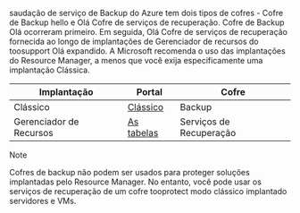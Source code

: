 saudação de serviço de Backup do Azure tem dois tipos de cofres - Cofre de Backup hello e Olá Cofre de serviços de recuperação. Cofre de Backup Olá ocorreram primeiro. Em seguida, Olá Cofre de serviços de recuperação fornecida ao longo de implantações de Gerenciador de recursos do toosupport Olá expandido. A Microsoft recomenda o uso das implantações do Resource Manager, a menos que você exija especificamente uma implantação Clássica.

| **Implantação** | **Portal** | **Cofre** |
| --- | --- | --- |
| Clássico |[Clássico](https://manage.windowsazure.com) |Backup |
| Gerenciador de Recursos |[As tabelas](https://portal.azure.com) |Serviços de Recuperação |

> [!NOTE]
> Cofres de backup não podem ser usados para proteger soluções implantadas pelo Resource Manager. No entanto, você pode usar os serviços de recuperação de um cofre tooprotect modo clássico implantado servidores e VMs.  
> 
> 

